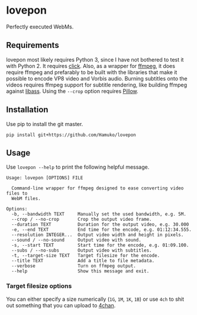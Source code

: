 # lovepon

Perfectly executed WebMs.

## Requirements

lovepon most likely requires Python 3, since I have not bothered to test it with Python 2. It requires [click](http://click.pocoo.org/5/). Also, as a wrapper for [ffmpeg](https://ffmpeg.org/), it does require ffmpeg and prefarably to be built with the libraries that make it possible to encode VP8 video and Vorbis audio. Burning subtitles onto the videos requires ffmpeg support for subtitle rendering, like building ffmpeg against [libass](https://github.com/libass/libass). Using the `--crop` option requires [Pillow](http://python-pillow.org/).

## Installation

Use pip to install the git master.

    pip install git+https://github.com/Hamuko/lovepon

## Usage

Use `lovepon --help` to print the following helpful message.

    Usage: lovepon [OPTIONS] FILE

      Command-line wrapper for ffmpeg designed to ease converting video files to
      WebM files.

    Options:
      -b, --bandwidth TEXT     Manually set the used bandwidth, e.g. 5M.
      --crop / --no-crop       Crop the output video frame.
      --duration TEXT          Duration for the output video, e.g. 30.000
      -e, --end TEXT           End time for the encode, e.g. 01:12:34.555.
      --resolution INTEGER...  Output video width and height in pixels.
      --sound / --no-sound     Output video with sound.
      -s, --start TEXT         Start time for the encode, e.g. 01:09.100.
      --subs / --no-subs       Output video with subtitles.
      -t, --target-size TEXT   Target filesize for the encode.
      --title TEXT             Add a title to file metadata.
      --verbose                Turn on ffmpeg output.
      --help                   Show this message and exit.

### Target filesize options

You can either specify a size numerically (`1G`, `1M`, `1K`, `1B`) or use `4ch` to shit out something that you can upload to [4chan](https://www.4chan.org/).
